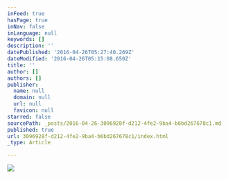 ```yaml
---
inFeed: true
hasPage: true
inNav: false
inLanguage: null
keywords: []
description: ''
datePublished: '2016-04-26T05:27:40.269Z'
dateModified: '2016-04-26T05:15:08.650Z'
title: ''
author: []
authors: []
publisher:
  name: null
  domain: null
  url: null
  favicon: null
starred: false
sourcePath: _posts/2016-04-26-3096928f-d212-4fe2-9ba4-b6bd267678c1.md
published: true
url: 3096928f-d212-4fe2-9ba4-b6bd267678c1/index.html
_type: Article

---
```

![](https://the-grid-user-content.s3-us-west-2.amazonaws.com/edb093d8-e5ba-455a-be8f-1427610a380a.jpg)
